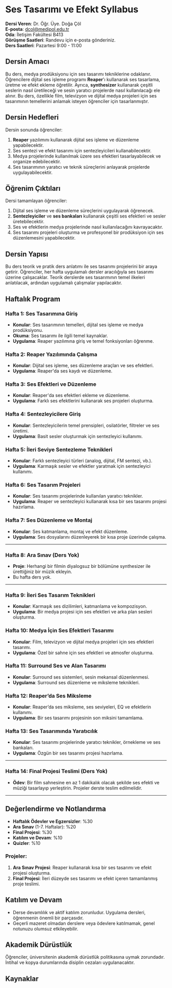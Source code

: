 # Ses Tasarımı ve Efekt Syllabus

**Dersi Veren**: Dr. Öğr. Üye. Doğa Çöl  
**E-posta**: dcol@medipol.edu.tr  
**Oda**: İletişim Fakültesi B413  
**Görüşme Saatleri**: Randevu için e-posta gönderiniz.  
**Ders Saatleri**: Pazartesi 9:00 - 11:00

## **Dersin Amacı**

Bu ders, medya prodüksiyonu için ses tasarımı tekniklerine odaklanır. Öğrencilere dijital ses işleme programı **Reaper**'ı kullanarak ses tasarlama, üretme ve efekt ekleme öğretilir. Ayrıca, **synthesizer** kullanarak çeşitli seslerin nasıl üretileceği ve sesin yaratıcı projelerde nasıl kullanılacağı ele alınır. Bu ders, özellikle film, televizyon ve dijital medya projeleri için ses tasarımının temellerini anlamak isteyen öğrenciler için tasarlanmıştır.

## **Dersin Hedefleri**

Dersin sonunda öğrenciler:

1. **Reaper** yazılımını kullanarak dijital ses işleme ve düzenleme yapabilecektir.
2. Ses sentezi ve efekt tasarımı için sentezleyicileri kullanabilecektir.
3. Medya projelerinde kullanılmak üzere ses efektleri tasarlayabilecek ve organize edebilecektir.
4. Ses tasarımının yaratıcı ve teknik süreçlerini anlayarak projelerde uygulayabilecektir.

## **Öğrenim Çıktıları**

Dersi tamamlayan öğrenciler:

1. Dijital ses işleme ve düzenleme süreçlerini uygulayarak öğrenecek.
2. **Sentezleyiciler** ve **ses bankaları** kullanarak çeşitli ses efektleri ve sesler üretebilecektir.
3. Ses ve efektlerin medya projelerinde nasıl kullanılacağını kavrayacaktır.
4. Ses tasarımı projeleri oluşturma ve profesyonel bir prodüksiyon için ses düzenlemesini yapabilecektir.

## **Dersin Yapısı**

Bu ders teorik ve pratik ders anlatımı ile ses tasarımı projelerini bir araya getirir. Öğrenciler, her hafta uygulamalı dersler aracılığıyla ses tasarımı üzerine çalışacaklar. Teorik derslerde ses tasarımının temel ilkeleri anlatılacak, ardından uygulamalı çalışmalar yapılacaktır.

## **Haftalık Program**

### **Hafta 1: Ses Tasarımına Giriş**

- **Konular**: Ses tasarımının temelleri, dijital ses işleme ve medya prodüksiyonu.
- **Okuma**: Ses tasarımı ile ilgili temel kaynaklar.
- **Uygulama**: Reaper yazılımına giriş ve temel fonksiyonları öğrenme.

### **Hafta 2: Reaper Yazılımında Çalışma**

- **Konular**: Dijital ses işleme, ses düzenleme araçları ve ses efektleri.
- **Uygulama**: Reaper'da ses kaydı ve düzenleme.

### **Hafta 3: Ses Efektleri ve Düzenleme**

- **Konular**: Reaper'da ses efektleri ekleme ve düzenleme.
- **Uygulama**: Farklı ses efektlerini kullanarak ses projeleri oluşturma.

### **Hafta 4: Sentezleyicilere Giriş**

- **Konular**: Sentezleyicilerin temel prensipleri, osilatörler, filtreler ve ses üretimi.
- **Uygulama**: Basit sesler oluşturmak için sentezleyici kullanımı.

### **Hafta 5: İleri Seviye Sentezleme Teknikleri**

- **Konular**: Farklı sentezleyici türleri (analog, dijital, FM sentezi, vb.).
- **Uygulama**: Karmaşık sesler ve efektler yaratmak için sentezleyici kullanımı.

### **Hafta 6: Ses Tasarım Projeleri**

- **Konular**: Ses tasarımı projelerinde kullanılan yaratıcı teknikler.
- **Uygulama**: Reaper ve sentezleyici kullanarak kısa bir ses tasarımı projesi hazırlama.

### **Hafta 7: Ses Düzenleme ve Montaj**

- **Konular**: Ses katmanlama, montaj ve efekt düzenleme.
- **Uygulama**: Ses dosyalarını düzenleyerek bir kısa proje üzerinde çalışma.

---

### **Hafta 8: Ara Sınav (Ders Yok)**

- **Proje**: Herhangi bir filmin diyalogsuz bir bölümüne synthesizer ile ürettiğiniz bir müzik ekleyin. 
- Bu hafta ders yok.

---

### **Hafta 9: İleri Ses Tasarım Teknikleri**

- **Konular**: Karmaşık ses dizilimleri, katmanlama ve kompozisyon.
- **Uygulama**: Bir medya projesi için ses efektleri ve arka plan sesleri oluşturma.

### **Hafta 10: Medya İçin Ses Efektleri Tasarımı**

- **Konular**: Film, televizyon ve dijital medya projeleri için ses efektleri tasarımı.
- **Uygulama**: Özel bir sahne için ses efektleri ve atmosfer oluşturma.

### **Hafta 11: Surround Ses ve Alan Tasarımı**

- **Konular**: Surround ses sistemleri, sesin mekansal düzenlenmesi.
- **Uygulama**: Surround ses düzenleme ve miksleme teknikleri.

### **Hafta 12: Reaper’da Ses Miksleme**

- **Konular**: Reaper’da ses miksleme, ses seviyeleri, EQ ve efektlerin kullanımı.
- **Uygulama**: Bir ses tasarımı projesinin son miksini tamamlama.

### **Hafta 13: Ses Tasarımında Yaratıcılık**

- **Konular**: Ses tasarımı projelerinde yaratıcı teknikler, örnekleme ve ses bankaları.
- **Uygulama**: Özgün bir ses tasarımı projesi hazırlama.

---

### **Hafta 14: Final Projesi Teslimi (Ders Yok)**

- **Ödev**: Bir film sahnesine en az 1 dakikalık olacak şekilde ses efekti ve müziği tasarlayıp yerleştirin. Projeler derste teslim edilmelidir.


---

## **Değerlendirme ve Notlandırma**

- **Haftalık Ödevler ve Egzersizler**: %30
- **Ara Sınav** (1-7. Haftalar): %20
- **Final Projesi**: %30
- **Katılım ve Devam**: %10
- **Quizler**: %10

### **Projeler**:

1. **Ara Sınav Projesi**: Reaper kullanarak kısa bir ses tasarımı ve efekt projesi oluşturma.
2. **Final Projesi**: İleri düzeyde ses tasarımı ve efekt içeren tamamlanmış proje teslimi.

## **Katılım ve Devam**

- Derse devamlılık ve aktif katılım zorunludur. Uygulama dersleri, öğrenmenin önemli bir parçasıdır.
- Geçerli mazeret olmadan derslere veya ödevlere katılmamak, genel notunuzu olumsuz etkileyebilir.

## **Akademik Dürüstlük**

Öğrenciler, üniversitenin akademik dürüstlük politikasına uymak zorundadır. İntihal ve kopya durumlarında disiplin cezaları uygulanacaktır.

## **Kaynaklar**

